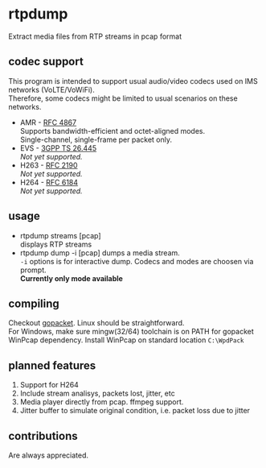 # rtpdump

Extract media files from RTP streams in pcap format

## codec support

This program is intended to support usual audio/video codecs used on IMS networks (VoLTE/VoWiFi).  
Therefore, some codecs might be limited to usual scenarios on these networks.

+ AMR - [RFC 4867](https://tools.ietf.org/html/rfc4867)  
  Supports bandwidth-efficient and octet-aligned modes.  
  Single-channel, single-frame per packet only.
+ EVS - [3GPP TS 26.445](http://www.3gpp.org/DynaReport/26445.htm)  
  *Not yet supported.*
+ H263 - [RFC 2190](https://tools.ietf.org/html/rfc2190)  
  *Not yet supported.*
+ H264 - [RFC 6184](https://tools.ietf.org/html/rfc6184)  
  *Not yet supported.*

## usage

+ rtpdump streams [pcap]  
  displays RTP streams
+ rtpdump dump -i [pcap]
  dumps a media stream.  
  `-i` options is for interactive dump. Codecs and modes are choosen via prompt.  
  **Currently only mode available**

## compiling

Checkout [gopacket](https://github.com/google/gopacket).
Linux should be straightforward.  
For Windows, make sure mingw(32/64) toolchain is on PATH for gopacket WinPcap dependency. Install WinPcap on standard location `C:\WpdPack`

## planned features

1. Support for H264
2. Include stream analisys, packets lost, jitter, etc
3. Media player directly from pcap. ffmpeg support.
4. Jitter buffer to simulate original condition, i.e. packet loss due to jitter

## contributions

Are always appreciated.
